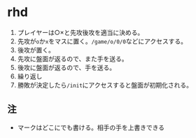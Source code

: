 rhd
===

1. プレイヤーは○×と先攻後攻を適当に決める。
2. 先攻が`o`か`x`をマスに置く。`/game/o/0/0`などにアクセスする。
3. 後攻が置く。
4. 先攻に盤面が返るので、また手を送る。
5. 後攻に盤面が返るので、手を送る。
6. 繰り返し
7. 勝敗が決定したら`/init`にアクセスすると盤面が初期化される。

## 注

- マークはどこにでも書ける。相手の手を上書きできる


